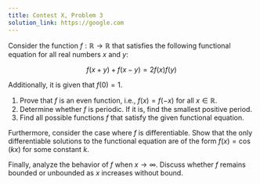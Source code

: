 ```yaml
---
title: Contest X, Problem 3
solution_link: https://google.com
---
```


Consider the function $f: \mathbb{R} \to \mathbb{R}$ that satisfies the following functional equation for all real numbers $x$ and $y$:

$$ f(x + y) + f(x - y) = 2f(x)f(y) $$

Additionally, it is given that $f(0) = 1$.

1. Prove that $f$ is an even function, i.e., $f(x) = f(-x)$ for all $x \in \mathbb{R}$.
2. Determine whether $f$ is periodic. If it is, find the smallest positive period.
3. Find all possible functions $f$ that satisfy the given functional equation.

Furthermore, consider the case where $f$ is differentiable. Show that the only differentiable solutions to the functional equation are of the form $f(x) = \cos(kx)$ for some constant $k$.

Finally, analyze the behavior of $f$ when $x \to \infty$. Discuss whether $f$ remains bounded or unbounded as $x$ increases without bound.
